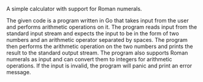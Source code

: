A simple calculator with support for Roman numerals.

The given code is a program written in Go that takes input from the user and performs arithmetic operations on it. The program reads input from the standard input stream and expects the input to be in the form of two numbers and an arithmetic operator separated by spaces. The program then performs the arithmetic operation on the two numbers and prints the result to the standard output stream. The program also supports Roman numerals as input and can convert them to integers for arithmetic operations. If the input is invalid, the program will panic and print an error message.
